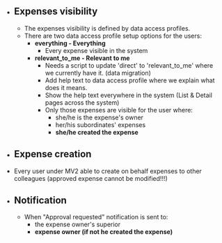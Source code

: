 - ## Expenses visibility
	- The expenses visibility is defined by data access profiles.
	- There are two data access profile setup options for the users:
		- **everything - Everything**
			- Every expense visible in the system
		- **relevant_to_me - Relevant to me**
			- Needs a script to update 'direct' to 'relevant_to_me' where we currently have it. (data migration)
			- Add help text to data access profile where we explain what does it means.
			- Show the help text everywhere in the system (List & Detail pages across the system)
			- Only those expenses are visible for the user where:
				- she/he is the expense's owner
				- her/his subordinates' expenses
				- **she/he created the expense**
- ## Expense creation
- Every user under MV2 able to create on behalf expenses to other colleagues (approved expense cannot be modified!!!)
- ## Notification
	- When "Approval requested" notification is sent to:
		- the expense owner's superior
		- **expense owner (if not he created the expense)**